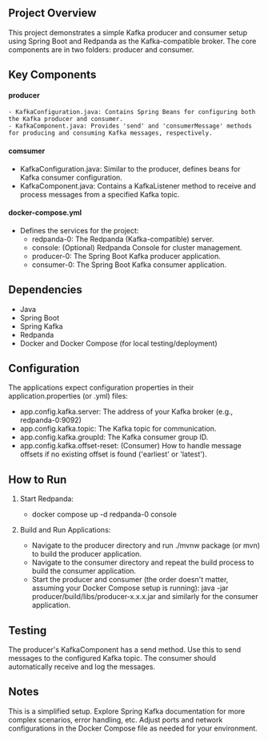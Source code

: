 ## Project Overview
This project demonstrates a simple Kafka producer and consumer setup using Spring Boot and Redpanda as the Kafka-compatible broker. The core components are in two folders: producer and consumer.

## Key Components

#### producer
    - KafkaConfiguration.java: Contains Spring Beans for configuring both the Kafka producer and consumer.
    - KafkaComponent.java: Provides 'send' and 'consumerMessage' methods for producing and consuming Kafka messages, respectively.

#### comsumer
- KafkaConfiguration.java: Similar to the producer, defines beans for Kafka consumer configuration.
- KafkaComponent.java: Contains a KafkaListener method to receive and process messages from a specified Kafka topic.

#### docker-compose.yml
- Defines the services for the project:
    - redpanda-0: The Redpanda (Kafka-compatible) server.
    - console: (Optional) Redpanda Console for cluster management.
    - producer-0: The Spring Boot Kafka producer application.
    - consumer-0: The Spring Boot Kafka consumer application.

## Dependencies
- Java
- Spring Boot
- Spring Kafka
- Redpanda
- Docker and Docker Compose (for local testing/deployment)

## Configuration

 The applications expect configuration properties in their application.properties (or .yml) files:
- app.config.kafka.server: The address of your Kafka broker (e.g., redpanda-0:9092)
- app.config.kafka.topic: The Kafka topic for communication.
- app.config.kafka.groupId: The Kafka consumer group ID.
- app.config.kafka.offset-reset: (Consumer) How to handle message offsets if no existing offset is found ('earliest' or 'latest').

## How to Run

1. Start Redpanda:
    - docker compose up -d redpanda-0 console

2. Build and Run Applications:
    - Navigate to the producer directory and run ./mvnw package (or mvn) to build the producer application.
    - Navigate to the consumer directory and repeat the build process to build the consumer application.
    - Start the producer and consumer (the order doesn't matter, assuming your Docker Compose setup is running): java -jar producer/build/libs/producer-x.x.x.jar and similarly for the consumer application.

## Testing
The producer's KafkaComponent has a send method. Use this to send messages to the configured Kafka topic.
The consumer should automatically receive and log the messages.

## Notes
This is a simplified setup. Explore Spring Kafka documentation for more complex scenarios, error handling, etc.
Adjust ports and network configurations in the Docker Compose file as needed for your environment.